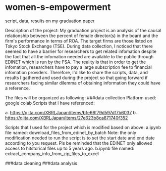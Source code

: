 # women-s-empowerment
script, data, results on my graduation paper

Description of the project: My graduation project is an analysis of the causal relationship between the percent of female director(s) in the board and the firm's performance in terms of ROA. The target firms are those listed on Tokyo Stock Exchange (TSE). During data collection, I noticed that there seemed to have a barrier for researchers to get related infomation despite the fact that all the infomation needed are available to the public through EDINET which is run by the FSA. The reality is that in order to get the infomation, researchers have to pay a large subscription fee to financial infomation providers. Therefore, I'd like to share the scripts, data, and results I gathered and used during the project so that going forward if researchers facing similar dilemma of obtaining information they could have a reference.

The files will be organized as following:
###data collection
Platform used: google colab
Scripts that I have referenced:

a. https://qiita.com/XBRLJapan/items/b1e66f79d597df7b6037
b. https://qiita.com/XBRLJapan/items/27e623b8ca871740f352

Scripts that I used for the project which is modified based on above:
a.ipynb file named: download_files_from_edinet_by_batch
     Note: the only modification needed to run the script is to set the start date and end date according to you request. Pls be reminded that the EDINET only allowed access to hitstorical files up to 5 years ago.
b.ipynb file named: extract_company_info_from_zip_files_to_excel



###data cleaning
###data analysis





